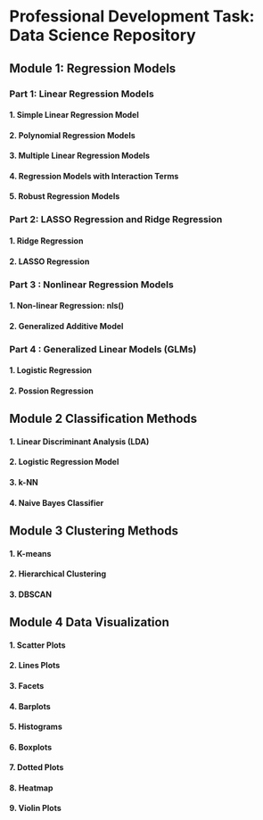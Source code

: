 # Professional Development Task: Data Science Repository
## Module 1: Regression Models
### Part 1: Linear Regression Models
#### 1. Simple Linear Regression Model
#### 2. Polynomial Regression Models
#### 3. Multiple Linear Regression Models
#### 4. Regression Models with Interaction Terms
#### 5. Robust Regression Models

### Part 2: LASSO Regression and Ridge Regression
#### 1. Ridge Regression
#### 2. LASSO Regression

### Part 3 : Nonlinear Regression Models
#### 1. Non-linear Regression: nls()
#### 2. Generalized Additive Model

### Part 4 : Generalized Linear Models (GLMs)
#### 1. Logistic Regression
#### 2. Possion Regression

## Module 2 Classification Methods
#### 1. Linear Discriminant Analysis (LDA)
#### 2. Logistic Regression Model
#### 3. k-NN
#### 4. Naive Bayes Classifier

## Module 3 Clustering Methods
#### 1. K-means
#### 2. Hierarchical Clustering
#### 3. DBSCAN

## Module 4 Data Visualization
#### 1. Scatter Plots
#### 2. Lines Plots
#### 3. Facets
#### 4. Barplots
#### 5. Histograms
#### 6. Boxplots
#### 7. Dotted Plots
#### 8. Heatmap
#### 9. Violin Plots
